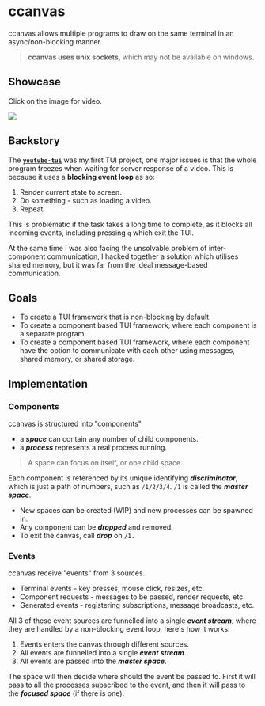 # ccanvas

ccanvas allows multiple programs to draw on the same terminal in an async/non-blocking manner.

> **ccanvas uses unix sockets**, which may not be available on windows.

## Showcase

Click on the image for video.

[![](https://gmtex.siri.sh/api/usercontent/v1/file/id/1/tex/Dump/Showcases/ccanvas-snake.png)](https://gmtex.siri.sh/fs/1/Dump/Showcases/ccanvas-snake.webm)

## Backstory

The [**`youtube-tui`**](https://github.com/Siriusmart/youtube-tui/) was my first TUI project, one major issues is that the whole program freezes when waiting for server response of a video. This is because it uses a **blocking event loop** as so:

1. Render current state to screen.
2. Do something - such as loading a video.
3. Repeat.

This is problematic if the task takes a long time to complete, as it blocks all incoming events, including pressing `q` which exit the TUI.

At the same time I was also facing the unsolvable problem of inter-component communication, I hacked together a solution which utilises shared memory, but it was far from the ideal message-based communication.

## Goals

- To create a TUI framework that is non-blocking by default.
- To create a component based TUI framework, where each component is a separate program.
- To create a component based TUI framework, where each component have the option to communicate with each other using messages, shared memory, or shared storage.

## Implementation

### Components

ccanvas is structured into "components"

- a ***space*** can contain any number of child components.
- a ***process*** represents a real process running.

> A space can focus on itself, or one child space.

Each component is referenced by its unique identifying ***discriminator***, which is just a path of numbers, such as `/1/2/3/4`. `/1` is called the ***master space***.

- New spaces can be created (WIP) and new processes can be spawned in.
- Any component can be ***dropped*** and removed.
- To exit the canvas, call ***drop*** on `/1.`

### Events

ccanvas receive "events" from 3 sources.

- Terminal events - key presses, mouse click, resizes, etc.
- Component requests - messages to be passed, render requests, etc.
- Generated events - registering subscriptions, message broadcasts, etc.

All 3 of these event sources are funnelled into a single ***event stream***, where they are handled by a non-blocking event loop, here's how it works:

1. Events enters the canvas through different sources.
2. All events are funnelled into a single ***event stream***.
3. All events are passed into the ***master space***.

The space will then decide where should the event be passed to. First it will pass to all the processes subscribed to the event, and then it will pass to the ***focused space*** (if there is one).
